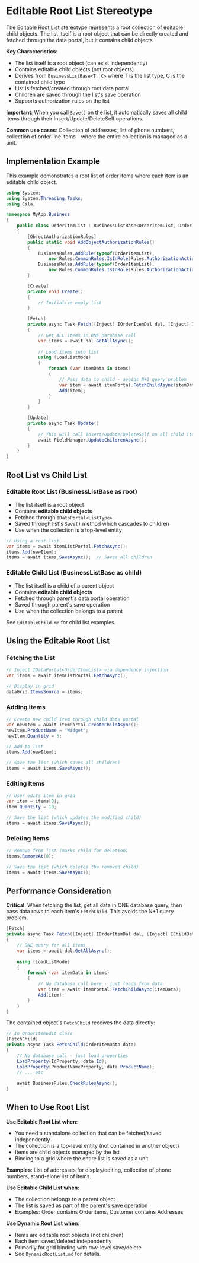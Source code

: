# Editable Root List Stereotype

The Editable Root List stereotype represents a root collection of editable child objects. The list itself is a root object that can be directly created and fetched through the data portal, but it contains child objects.

**Key Characteristics**:

* The list itself is a root object (can exist independently)
* Contains editable child objects (not root objects)
* Derives from `BusinessListBase<T, C>` where T is the list type, C is the contained child type
* List is fetched/created through root data portal
* Children are saved through the list's save operation
* Supports authorization rules on the list

**Important**: When you call `Save()` on the list, it automatically saves all child items through their Insert/Update/DeleteSelf operations.

**Common use cases**: Collection of addresses, list of phone numbers, collection of order line items - where the entire collection is managed as a unit.

## Implementation Example

This example demonstrates a root list of order items where each item is an editable child object.

```csharp
using System;
using System.Threading.Tasks;
using Csla;

namespace MyApp.Business
{
    public class OrderItemList : BusinessListBase<OrderItemList, OrderItemEdit>
    {
        [ObjectAuthorizationRules]
        public static void AddObjectAuthorizationRules()
        {
            BusinessRules.AddRule(typeof(OrderItemList), 
                new Rules.CommonRules.IsInRole(Rules.AuthorizationActions.GetObject, "Admin", "Manager"));
            BusinessRules.AddRule(typeof(OrderItemList), 
                new Rules.CommonRules.IsInRole(Rules.AuthorizationActions.EditObject, "Admin", "Manager", "User"));
        }

        [Create]
        private void Create()
        {
            // Initialize empty list
        }

        [Fetch]
        private async Task Fetch([Inject] IOrderItemDal dal, [Inject] IChildDataPortal<OrderItemEdit> itemPortal)
        {
            // Get ALL items in ONE database call
            var items = await dal.GetAllAsync();
            
            // Load items into list
            using (LoadListMode)
            {
                foreach (var itemData in items)
                {
                    // Pass data to child - avoids N+1 query problem
                    var item = await itemPortal.FetchChildAsync(itemData);
                    Add(item);
                }
            }
        }

        [Update]
        private async Task Update()
        {
            // This will call Insert/Update/DeleteSelf on all child items
            await FieldManager.UpdateChildrenAsync();
        }
    }
}
```

## Root List vs Child List

### Editable Root List (BusinessListBase as root)

* The list itself is a root object
* Contains **editable child objects**
* Fetched through `IDataPortal<ListType>`
* Saved through list's `Save()` method which cascades to children
* Use when the collection is a top-level entity

```csharp
// Using a root list
var items = await itemListPortal.FetchAsync();
items.Add(newItem);
items = await items.SaveAsync();  // Saves all children
```

### Editable Child List (BusinessListBase as child)

* The list itself is a child of a parent object
* Contains **editable child objects**  
* Fetched through parent's data portal operation
* Saved through parent's save operation
* Use when the collection belongs to a parent

See `EditableChild.md` for child list examples.

## Using the Editable Root List

### Fetching the List

```csharp
// Inject IDataPortal<OrderItemList> via dependency injection
var items = await itemListPortal.FetchAsync();

// Display in grid
dataGrid.ItemsSource = items;
```

### Adding Items

```csharp
// Create new child item through child data portal
var newItem = await itemPortal.CreateChildAsync();
newItem.ProductName = "Widget";
newItem.Quantity = 5;

// Add to list
items.Add(newItem);

// Save the list (which saves all children)
items = await items.SaveAsync();
```

### Editing Items

```csharp
// User edits item in grid
var item = items[0];
item.Quantity = 10;

// Save the list (which updates the modified child)
items = await items.SaveAsync();
```

### Deleting Items

```csharp
// Remove from list (marks child for deletion)
items.RemoveAt(0);

// Save the list (which deletes the removed child)
items = await items.SaveAsync();
```

## Performance Consideration

**Critical**: When fetching the list, get all data in ONE database query, then pass data rows to each item's `FetchChild`. This avoids the N+1 query problem.

```csharp
[Fetch]
private async Task Fetch([Inject] IOrderItemDal dal, [Inject] IChildDataPortal<OrderItemEdit> itemPortal)
{
    // ONE query for all items
    var items = await dal.GetAllAsync();
    
    using (LoadListMode)
    {
        foreach (var itemData in items)
        {
            // No database call here - just loads from data
            var item = await itemPortal.FetchChildAsync(itemData);
            Add(item);
        }
    }
}
```

The contained object's `FetchChild` receives the data directly:

```csharp
// In OrderItemEdit class
[FetchChild]
private async Task FetchChild(OrderItemData data)
{
    // No database call - just load properties
    LoadProperty(IdProperty, data.Id);
    LoadProperty(ProductNameProperty, data.ProductName);
    // ... etc
    
    await BusinessRules.CheckRulesAsync();
}
```

## When to Use Root List

**Use Editable Root List when**:

* You need a standalone collection that can be fetched/saved independently
* The collection is a top-level entity (not contained in another object)
* Items are child objects managed by the list
* Binding to a grid where the entire list is saved as a unit

**Examples**: List of addresses for display/editing, collection of phone numbers, stand-alone list of items.

**Use Editable Child List when**:

* The collection belongs to a parent object
* The list is saved as part of the parent's save operation
* Examples: Order contains OrderItems, Customer contains Addresses

**Use Dynamic Root List when**:

* Items are editable root objects (not children)
* Each item saved/deleted independently
* Primarily for grid binding with row-level save/delete
* See `DynamicRootList.md` for details.
